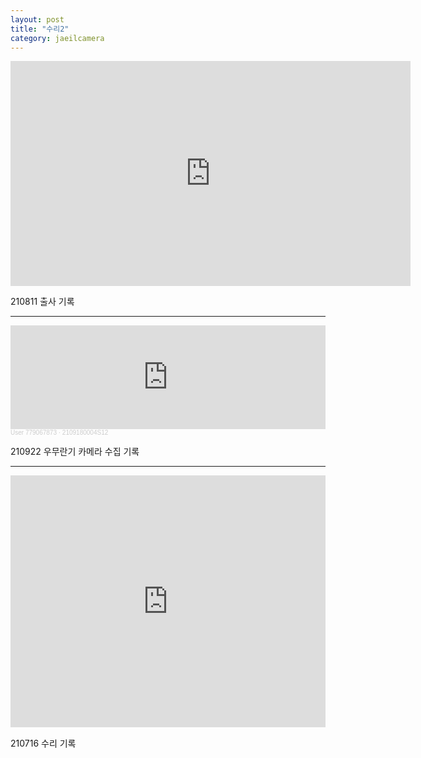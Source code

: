 ```yaml
---
layout: post
title: "수리2"
category: jaeilcamera
---
```


<iframe src="https://player.vimeo.com/video/586125905?badge=0&amp;autopause=0&amp;player_id=0&amp;app_id=58479&amp;h=d378c3cf97" width="640" height="360" frameborder="0" allow="autoplay; fullscreen; picture-in-picture" allowfullscreen title="2021-08-11 오전 3_31_33.m4v"></iframe>

210811 출사 기록

***

<iframe width="100%" height="166" scrolling="no" frameborder="no" allow="autoplay" src="https://w.soundcloud.com/player/?url=https%3A//api.soundcloud.com/tracks/1129005610&color=%23ff5500&auto_play=false&hide_related=false&show_comments=true&show_user=true&show_reposts=false&show_teaser=true"></iframe><div style="font-size: 10px; color: #cccccc;line-break: anywhere;word-break: normal;overflow: hidden;white-space: nowrap;text-overflow: ellipsis; font-family: Interstate,Lucida Grande,Lucida Sans Unicode,Lucida Sans,Garuda,Verdana,Tahoma,sans-serif;font-weight: 100;"><a href="https://soundcloud.com/user-779067873" title="User 779067873" target="_blank" style="color: #cccccc; text-decoration: none;">User 779067873</a> · <a href="https://soundcloud.com/user-779067873/2109180004s12" title="2109180004S12" target="_blank" style="color: #cccccc; text-decoration: none;">2109180004S12</a></div>

210922 우무란기 카메라 수집 기록

***

<div style="padding:80% 0 0 0;position:relative;"><iframe src="https://player.vimeo.com/video/587215010?badge=0&amp;autopause=0&amp;player_id=0&amp;app_id=58479&amp;h=be0466c670" frameborder="0" allow="autoplay; fullscreen; picture-in-picture" allowfullscreen style="position:absolute;top:0;left:0;width:100%;height:100%;" title="2021-08-15 02-24-58.mkv"></iframe></div><script src="https://player.vimeo.com/api/player.js"></script>

210716 수리 기록
